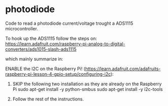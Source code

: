 # photodiode
Code to read a photodiode current/voltage trought a ADS1115 microcontroller.

To hook up the ADS1115 follow the steps on:
https://learn.adafruit.com/raspberry-pi-analog-to-digital-converters/ads1015-slash-ads1115


which mainly summarize in:

ENABLE the I2C on the Raspberry Pi! (https://learn.adafruit.com/adafruits-raspberry-pi-lesson-4-gpio-setup/configuring-i2c):

1. SKIP the following two installation as they are already on the Raspberry Pi
	sudo apt-get install -y python-smbus
	sudo apt-get install -y i2c-tools

2. Follow the rest of the instructions.


